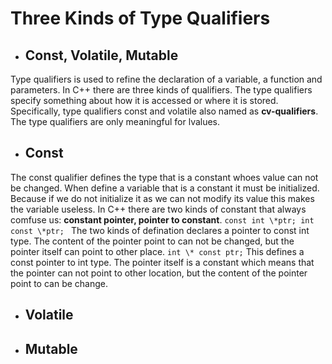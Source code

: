 # Three Kinds of Type Qualifiers
- ## **Const, Volatile, Mutable**
Type qualifiers is used to refine the declaration of a variable, a function and parameters. In C++ there are three kinds of qualifiers. The type qualifiers specify something about how it is accessed or where it is stored. Specifically, type qualifiers const and volatile also named as **cv-qualifiers**. The type qualifiers are only meaningful for lvalues.
- ## **Const**
The const qualifier defines the type that is a constant whoes value can not be changed. When define a variable that is a constant it must be initialized. Because if we do not initialize it as we can not modify its value this makes the variable useless.
In C++ there are two kinds of constant that always comfuse us: **constant pointer, pointer to constant**.
`const int \*ptr;
int const \*ptr;
`
The two kinds of defination declares a pointer to const int type. The content of the pointer point to can not be changed, but the pointer itself can point to other place.
`int \* const ptr;`
This defines a const pointer to int type. The pointer itself is a constant which means that the pointer can not point to other location, but the content of the pointer point to can be change.
- ## **Volatile**

- ## **Mutable**
